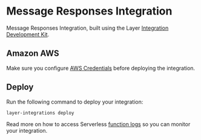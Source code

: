 # Message Responses Integration

Message Responses Integration, built using the Layer [Integration Development Kit](https://preview.layer.com/reference/integrations/framework).

## Amazon AWS

Make sure you configure [AWS Credentials](https://serverless.com/framework/docs/providers/aws/guide/credentials/) before deploying the integration.

## Deploy

Run the following command to deploy your integration:

    layer-integrations deploy

Read more on how to access Serverless [function logs](https://serverless.com/framework/docs/providers/aws/cli-reference/logs/) so you can monitor your integration.
